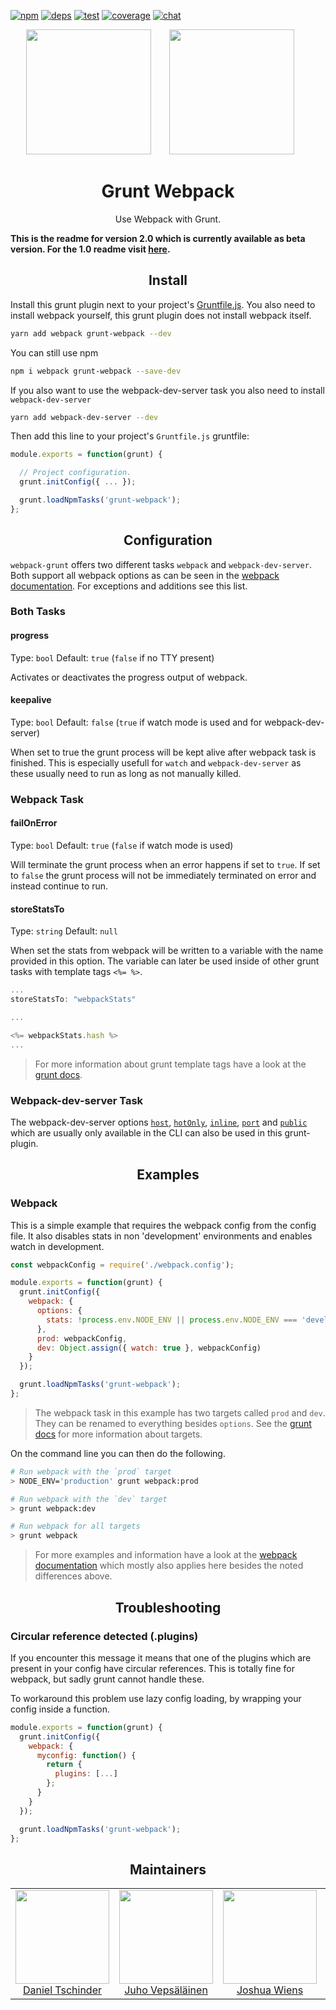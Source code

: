 [![npm][npm]][npm-url]
[![deps][deps]][deps-url]
[![test][test]][test-url]
[![coverage][cover]][cover-url]
[![chat][chat]][chat-url]

<div align="center">
  <!-- replace with accurate logo e.g from https://worldvectorlogo.com/ -->
  <img width="200" height="200"
    src="https://cdn.worldvectorlogo.com/logos/grunt.svg">
  <a href="https://github.com/webpack/webpack">
    <img width="200" height="200" vspace="" hspace="25"
      src="https://cdn.rawgit.com/webpack/media/e7485eb2/logo/icon.svg">
  </a>
  <h1>Grunt Webpack</h1>
  <p>Use Webpack with Grunt.<p>
</div>

  **This is the readme for version 2.0 which is currently available as beta version. For the 1.0 readme visit [here](https://github.com/webpack-contrib/grunt-webpack/tree/1.0).**

<h2 align="center">Install</h2>

Install this grunt plugin next to your project's [Gruntfile.js](http://gruntjs.com/getting-started). You also need to install webpack yourself, this grunt plugin does not install webpack itself.

```bash
yarn add webpack grunt-webpack --dev
```

You can still use npm

```bash
npm i webpack grunt-webpack --save-dev
```

If you also want to use the webpack-dev-server task you also need to install `webpack-dev-server`

```bash
yarn add webpack-dev-server --dev
```

Then add this line to your project's `Gruntfile.js` gruntfile:

```javascript
module.exports = function(grunt) {

  // Project configuration.
  grunt.initConfig({ ... });

  grunt.loadNpmTasks('grunt-webpack');
};
```

<h2 align="center">Configuration</h2>

`webpack-grunt` offers two different tasks `webpack` and `webpack-dev-server`. Both support all webpack options as 
can be seen in the [webpack documentation][3]. For exceptions and additions see this list.

### Both Tasks

#### progress
Type: `bool`
Default: `true` (`false` if no TTY present)

Activates or deactivates the progress output of webpack.

#### keepalive
Type: `bool`
Default: `false` (`true` if watch mode is used and for webpack-dev-server)

When set to true the grunt process will be kept alive after webpack task is finished. This is especially usefull for `watch` and `webpack-dev-server` as these usually need to run as long as not manually killed.
### Webpack Task

#### failOnError
Type: `bool`
Default: `true` (`false` if watch mode is used)

Will terminate the grunt process when an error happens if set to `true`. If set to `false` the grunt process will not be immediately terminated on error and instead continue to run.

#### storeStatsTo
Type: `string`
Default: `null`

When set the stats from webpack will be written to a variable with the name provided in this option. The variable can later be used inside of other grunt tasks with template tags `<%= %>`.

```js
...
storeStatsTo: "webpackStats"

...

<%= webpackStats.hash %>
...
```

> For more information about grunt template tags have a look at the [grunt docs][2].

### Webpack-dev-server Task

The webpack-dev-server options [`host`][5], [`hotOnly`][6], [`inline`][1], [`port`][4] and [`public`][7] which are usually only available in the CLI can also be used in this grunt-plugin.

<h2 align="center">Examples</h2>

### Webpack

This is a simple example that requires the webpack config from the config file.
It also disables stats in non 'development' environments and enables watch in development.

``` javascript
const webpackConfig = require('./webpack.config');

module.exports = function(grunt) {
  grunt.initConfig({
    webpack: {
      options: {
        stats: !process.env.NODE_ENV || process.env.NODE_ENV === 'development'
      },
      prod: webpackConfig,
      dev: Object.assign({ watch: true }, webpackConfig)
    }
  });

  grunt.loadNpmTasks('grunt-webpack');
};
```

> The webpack task in this example has two targets called `prod` and `dev`. They can be renamed to everything besides `options`. See the [grunt docs][2] for more information about targets.

On the command line you can then do the following.

```bash
# Run webpack with the `prod` target
> NODE_ENV='production' grunt webpack:prod

# Run webpack with the `dev` target
> grunt webpack:dev

# Run webpack for all targets
> grunt webpack
```

> For more examples and information have a look at the [webpack documentation][9] which mostly also applies here besides the noted differences above.

<h2 align="center">Troubleshooting</h2>

### Circular reference detected (.plugins)

If you encounter this message it means that one of the plugins which are present in your config  have circular references.
This is totally fine for webpack, but sadly grunt cannot handle these.

To workaround this problem use lazy config loading, by wrapping your config inside a function.

```js
module.exports = function(grunt) {
  grunt.initConfig({
    webpack: {
      myconfig: function() {
        return {
          plugins: [...]
        };
      }
    }
  });

  grunt.loadNpmTasks('grunt-webpack');
};
```

<h2 align="center">Maintainers</h2>

<table>
  <tbody>
    <tr>
      <td align="center">
        <img width="150" height="150"
        src="https://avatars1.githubusercontent.com/u/231804?v=3&s=150">
        </br>
        <a href="https://github.com/danez">Daniel Tschinder</a>
      </td>
      <td align="center">
        <img width="150" height="150"
        src="https://avatars3.githubusercontent.com/u/166921?v=3&s=150">
        </br>
        <a href="https://github.com/bebraw">Juho Vepsäläinen</a>
      </td>
      <td align="center">
        <img width="150" height="150"
        src="https://avatars2.githubusercontent.com/u/8420490?v=3&s=150">
        </br>
        <a href="https://github.com/d3viant0ne">Joshua Wiens</a>
      </td>
      <td align="center">
        <img width="150" height="150"
        src="https://avatars3.githubusercontent.com/u/533616?v=3&s=150">
        </br>
        <a href="https://github.com/SpaceK33z">Kees Kluskens</a>
      </td>
      <td align="center">
        <img width="150" height="150"
        src="https://avatars3.githubusercontent.com/u/3408176?v=3&s=150">
        </br>
        <a href="https://github.com/TheLarkInn">Sean Larkin</a>
      </td>
    </tr>
  <tbody>
</table>

[1]: https://webpack.js.org/configuration/dev-server/#devserver-inline-cli-only
[2]: http://gruntjs.com/api/grunt.template
[3]: https://webpack.js.org/configuration/
[4]: https://webpack.js.org/configuration/dev-server/#devserver-port-cli-only
[5]: https://webpack.js.org/configuration/dev-server/#devserver-host-cli-only
[6]: https://webpack.js.org/configuration/dev-server/#devserver-hotonly-cli-only
[7]: https://webpack.js.org/configuration/dev-server/#devserver-public-cli-only
[8]: https://gruntjs.com/configuring-tasks#task-configuration-and-targets
[9]: https://webpack.js.org/guides/get-started/

[npm]: https://img.shields.io/npm/v/grunt-webpack.svg
[npm-url]: https://npmjs.com/package/grunt-webpack

[deps]: https://david-dm.org/webpack-contrib/grunt-webpack.svg
[deps-url]: https://david-dm.org/webpack-contrib/grunt-webpack

[chat]: https://img.shields.io/badge/gitter-webpack%2Fwebpack-brightgreen.svg
[chat-url]: https://gitter.im/webpack/webpack

[test]: https://travis-ci.org/webpack-contrib/grunt-webpack.svg?branch=master
[test-url]: https://travis-ci.org/webpack-contrib/grunt-webpack

[cover]: https://codecov.io/gh/webpack-contrib/grunt-webpack/branch/master/graph/badge.svg
[cover-url]: https://codecov.io/gh/webpack-contrib/grunt-webpack
